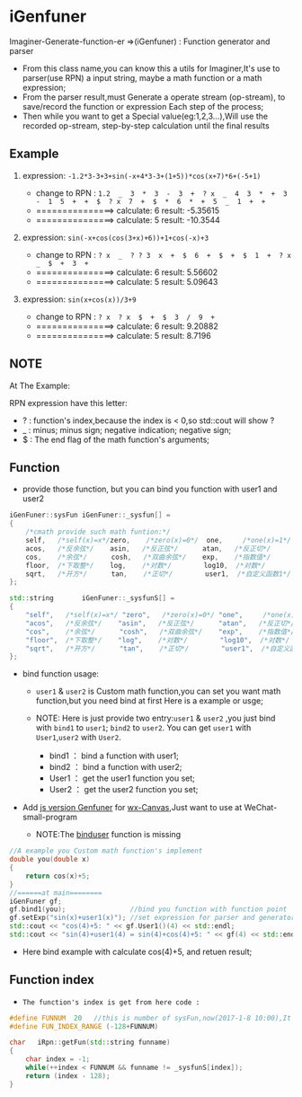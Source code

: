 # iGenfuner
Imaginer-Generate-function-er =>(iGenfuner)  : Function generator and parser

- From this class name,you can know this a utils for Imaginer,It's use to parser(use RPN) a input string, maybe a math function or a math expression;
- From the parser result,must Generate a operate stream (op-stream), to save/record the function or expression Each step of the process;
- Then while you want to get a Special value(eg:1,2,3...),Will use the recorded op-stream, step-by-step calculation until the final results

## Example

1. expression:  `-1.2*3-3+3+sin(-x+4*3-3+(1+5))*cos(x+7)*6+(-5+1)`
    - change to RPN : `1.2  _  3  *  3  -  3  +  ? x  _  4  3  *  +  3  -  1  5  +  +  $  ? x  7  +  $  *  6  *  +  5  _  1  +  +`    
    - ===============> calculate: 6  result: -5.35615
    - ===============> calculate: 5  result: -10.3544

2. expression: `sin(-x+cos(cos(3+x)+6))+1+cos(-x)+3`
    - change to RPN : `? x  _  ? ? 3  x  +  $  6  +  $  +  $  1  +  ? x  _  $  +  3  +`
    - ===============> calculate: 6  result: 5.56602
    - ===============> calculate: 5  result: 5.09643
3. expression: `sin(x+cos(x))/3+9`
    - change to RPN : `? x  ? x  $  +  $  3  /  9  +  `
    - ===============> calculate: 6  result: 9.20882
    - ===============> calculate: 5  result: 8.7196

## NOTE
At The Example:

RPN  expression have this letter:
- ? : function's index,because the index is < 0,so std::cout will show ?
- _ : minus; minus sign; negative indication; negative sign;
- $ : The end flag of the math function's arguments;

## Function

- provide those function, but you can bind you function with user1 and user2

```c++
iGenFuner::sysFun iGenFuner::_sysfun[] =
{
    /*cmath provide such math funtion:*/
    self,   /*self(x)=x*/zero,    /*zero(x)=0*/  one,     /*one(x)=1*/  factorial,/*阶乘*/
    acos,   /*反余弦*/    asin,   /*反正弦*/      atan,   /*反正切*/      ceil,   /*上取整*/
    cos,    /*余弦*/      cosh,   /*双曲余弦*/    exp,    /*指数值*/      fabs,   /*绝对值*/
    floor,  /*下取整*/    log,    /*对数*/        log10,  /*对数*/        sin,    /*正弦*/
    sqrt,   /*开方*/      tan,    /*正切*/        user1,  /*自定义函数1*/  user2   /*自定义函数2*/
};

std::string       iGenFuner::_sysfunS[] =
{
    "self",   /*self(x)=x*/ "zero",   /*zero(x)=0*/ "one",     /*one(x)=1*/  "factorial",/*阶乘*/
    "acos",   /*反余弦*/    "asin",   /*反正弦*/      "atan",   /*反正切*/      "ceil",   /*上取整*/
    "cos",    /*余弦*/      "cosh",   /*双曲余弦*/    "exp",    /*指数值*/      "fabs",   /*绝对值*/
    "floor",  /*下取整*/    "log",    /*对数*/        "log10",  /*对数*/        "sin",    /*正弦*/
    "sqrt",   /*开方*/      "tan",    /*正切*/        "user1",  /*自定义函数1*/  "user2"   /*自定义函数2*/
};
```

- bind function usage:

    - `user1` & `user2` is Custom math function,you can set you want math function,but you need bind at first
Here is a example or usge;

    - NOTE:
    Here is just provide two entry:`user1` & `user2` ,you just bind with `bind1` to `user1`; `bind2` to `user2`.
You can get `user1` with `User1`,`user2` with `User2`. 
        - bind1 ： bind a function with user1;
        - bind2 ： bind a function with user2;
        - User1 ： get the user1 function you set;
        - User2 ： get the user2 function you set;

- Add [js version Genfuner](https://github.com/skybosi/wx-Canvas/tree/master/lib) for [wx-Canvas](https://github.com/skybosi/wx-Canvas),Just want to use at WeChat-small-program 
    - NOTE:The [binduser](https://github.com/skybosi/iGenfuner/blob/master/README.md#function) function is missing
```c++
//A example you Custom math function's implement
double you(double x)
{
    return cos(x)+5;
}
//======at main========
iGenFuner gf;
gf.bind1(you);                //bind you function with function point
gf.setExp("sin(x)+user1(x)"); //set expression for parser and generator
std::cout << "cos(4)+5: " << gf.User1()(4) << std::endl;
std::cout << "sin(4)+user1(4) = sin(4)+cos(4)+5: " << gf(4) << std::endl;
```
- Here bind example with calculate cos(4)+5, and retuen result;

## Function index
- `The function's index is get from here code :`

```c++
#define FUNNUM  20   //this is number of sysFun,now(2017-1-8 10:00),It's 20
#define FUN_INDEX_RANGE (-128+FUNNUM)

char   iRpn::getFun(std::string funname)
{
    char index = -1;
    while(++index < FUNNUM && funname != _sysfunS[index]);
    return (index - 128);
}
```
